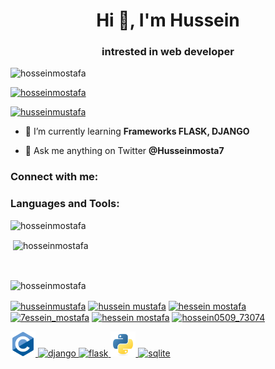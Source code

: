 <h1 align="center">Hi 👋, I'm Hussein</h1>
<h3 align="center">intrested in web developer</h3>

<p align="left"> <img src="https://komarev.com/ghpvc/?username=hosseinmostafa&label=Profile%20views&color=0e75b6&style=flat" alt="hosseinmostafa" /> </p>

<p align="left"> <a href="https://github.com/ryo-ma/github-profile-trophy"><img src="https://github-profile-trophy.vercel.app/?username=hosseinmostafa" alt="hosseinmostafa" /></a> </p>

<p align="left"> <a href="https://twitter.com/husseinmustafa" target="blank"><img src="https://img.shields.io/twitter/follow/husseinmustafa?logo=twitter&style=for-the-badge" alt="husseinmustafa" /></a> </p>

- 🌱 I’m currently learning **Frameworks FLASK, DJANGO**

- 💬 Ask me anything on Twitter **@Husseinmosta7**

<h3 align="left">Connect with me:</h3>


<h3 align="left">Languages and Tools:</h3>


<p><img align="left" src="https://github-readme-stats.vercel.app/api/top-langs?username=hosseinmostafa&show_icons=true&locale=en&layout=compact" alt="hosseinmostafa" /></p>
<br>
<p>&nbsp;<img align="center" src="https://github-readme-stats.vercel.app/api?username=hosseinmostafa&show_icons=true&locale=en" alt="hosseinmostafa" /></p>
<br>
<p><img align="center" src="https://github-readme-streak-stats.herokuapp.com/?user=hosseinmostafa&" alt="hosseinmostafa" /></p>
<p align="left">
<a href="https://twitter.com/husseinmustafa" target="blank"><img align="center" src="https://raw.githubusercontent.com/rahuldkjain/github-profile-readme-generator/master/src/images/icons/Social/twitter.svg" alt="husseinmustafa" height="30" width="40" /></a>
<a href="https://linkedin.com/in/hussein mustafa" target="blank"><img align="center" src="https://raw.githubusercontent.com/rahuldkjain/github-profile-readme-generator/master/src/images/icons/Social/linked-in-alt.svg" alt="hussein mustafa" height="30" width="40" /></a>
<a href="https://fb.com/hessein mostafa" target="blank"><img align="center" src="https://raw.githubusercontent.com/rahuldkjain/github-profile-readme-generator/master/src/images/icons/Social/facebook.svg" alt="hessein mostafa" height="30" width="40" /></a>
<a href="https://instagram.com/7essein_mostafa" target="blank"><img align="center" src="https://raw.githubusercontent.com/rahuldkjain/github-profile-readme-generator/master/src/images/icons/Social/instagram.svg" alt="7essein_mostafa" height="30" width="40" /></a>
<a href="https://www.hackerrank.com/hessein mostafa" target="blank"><img align="center" src="https://raw.githubusercontent.com/rahuldkjain/github-profile-readme-generator/master/src/images/icons/Social/hackerrank.svg" alt="hessein mostafa" height="30" width="40" /></a>
<a href="https://discord.gg/hossein0509_73074" target="blank"><img align="center" src="https://raw.githubusercontent.com/rahuldkjain/github-profile-readme-generator/master/src/images/icons/Social/discord.svg" alt="hossein0509_73074" height="30" width="40" /></a>
</p>
<p align="left"> <a href="https://www.cprogramming.com/" target="_blank" rel="noreferrer"> <img src="https://raw.githubusercontent.com/devicons/devicon/master/icons/c/c-original.svg" alt="c" width="40" height="40"/> </a> <a href="https://www.djangoproject.com/" target="_blank" rel="noreferrer"> <img src="https://cdn.worldvectorlogo.com/logos/django.svg" alt="django" width="40" height="40"/> </a> <a href="https://flask.palletsprojects.com/" target="_blank" rel="noreferrer"> <img src="https://www.vectorlogo.zone/logos/pocoo_flask/pocoo_flask-icon.svg" alt="flask" width="40" height="40"/> </a> <a href="https://www.python.org" target="_blank" rel="noreferrer"> <img src="https://raw.githubusercontent.com/devicons/devicon/master/icons/python/python-original.svg" alt="python" width="40" height="40"/> </a> <a href="https://www.sqlite.org/" target="_blank" rel="noreferrer"> <img src="https://www.vectorlogo.zone/logos/sqlite/sqlite-icon.svg" alt="sqlite" width="40" height="40"/> </a> </p>
